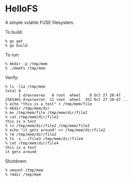 # HelloFS

A simple volatile FUSE filesystem.

To build:
```console
% go get
% go build
```

To run:
```console
% mkdir -p /tmp/mem
% ./memfs /tmp/mem
```

Verify:
```console
% ls -lia /tmp/mem
total 0
      1 drwxrwxrwx   0 root  wheel    0 Oct 27 20:47 .
2565401 drwxrwxrwt  11 root  wheel  352 Oct 27 20:47 ..
% echo "this is a test" > /tmp/mem/file
% mkdir /tmp/mem/dir
% mv /tmp/mem/file /tmp/mem/dir/file2
% cat /tmp/mem/dir/file2
this is a test
% ln /tmp/mem/dir/file2 /tmp/mem/file3
% echo "it gets around" >> /tmp/mem/dir/file2
% rm /tmp/mem/dir/file2
% ln -s ../file3 /tmp/mem/dir/file4
% cat /tmp/mem/dir/file4
this is a test
it gets around
```

Shutdown:
```console
% umount /tmp/mem
% rmdir /tmp/mem
```

